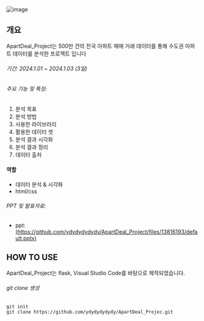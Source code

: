 ![image](https://github.com/ydydydydydy/ApartDeal_miniproject/assets/140699908/b77c28f8-03df-42be-9a5c-a8d6af1957b6)


## 개요
ApartDeal_Project는 500만 건의 전국 아파트 매매 거래 데이터를 통해 수도권 아파트 데이터를 분석한 프로젝트 입니다

###### 기간: 2024.1.01 ~ 2024.1.03 (3일)

###### 주요 기능 및 특징:

1. 분석 목표
2. 분석 방법
3. 사용한 라이브러리
4. 활용한 데이터 셋
5. 분석 결과 시각화
6. 분석 결과 정리
7. 데이터 출처

#### 역할

- 데이터 분석 & 시각화
- html/css

  
###### PPT 및 발표자료:

* ppt: [(https://github.com/ydydydydydy/ApartDeal_Project/files/13816193/default.pptx)](https://www.canva.com/design/DAF4zjUYmcs/vigplH5GpuPGwIhcB1rZcA/view?utm_content=DAF4zjUYmcs&utm_campaign=share_your_design&utm_medium=link&utm_source=shareyourdesignpanel)


## HOW TO USE
ApartDeal_Project는 flask, Visual Studio Code를 바탕으로 제작되었습니다.


###### git clone 생성

    git init
    git clone https://github.com/ydydydydydy/ApartDeal_Projec.git
